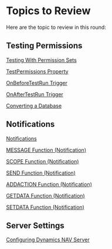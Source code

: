 <properties
                pageTitle="Topics for Review | Project “Madeira”"
                description="Lists the topic to review"
                services=""
                documentationCenter="Madeira"
                authors="jswymer"/>

# Topics to Review
Here are the topic to review in this round:

## Testing Permissions

[Testing With Permission Sets](articles/testing-permissionsets.md)

[TestPermissions Property](articles/property-testpermissions.md)

[OnBeforeTestRun Trigger](articles/trigger-onbeforetestrun.md)

[OnAfterTestRun Trigger](articles/trigger-onaftertestrun.md)

[Converting a Database](articles/upgrade-convertingdatabase.md)

## Notifications

[Notifications](articles/notifications-developing.md)

[MESSAGE Function (Notification)](articles/function-notificationmessage.md)

[SCOPE Function (Notification)](articles/function-notificationscope.md)

[SEND Function (Notification)](articles/function-notificationsend.md)

[ADDACTION Function (Notification)](articles/function-notificationaddaction.md)

[GETDATA Function (Notification)](articles/function-notificationgetdata.md)

[SETDATA Function (Notification)](articles/function-notificationsetdata.md)

## Server Settings
[Configuring Dynamics NAV Server](articles/partial-navserver-configuring.md)